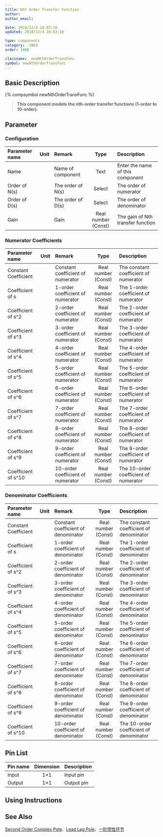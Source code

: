 ```yaml
---
title: Nth Order Transfer Function
author: 
author_email:

date: 2018/12/4 10:03:10
updated: 2018/12/4 10:03:10

type: components
category: -3003
order: 1000

classname: _newNthOrderTransFunc
symbol: newNthOrderTransFunc
---
```

## Basic Description
{% compsymbol newNthOrderTransFunc %}

> **This component models the nth-order transfer functions (1-order to 10-order).**

## Parameter
### Configuration
| Parameter name | Unit | Remark | Type | Description |
| :--- | :--- | :--- | :--: | :--- |
| Name |  | Name of component | Text | Enter the name of this component |
| Order of N(s) |  | The order of N(s) | Select | The order of numerator |
| Order of D(s) |  | The order of D(s) | Select | The order of denominator |
| Gain |  | Gain | Real number (Const) | The gain of Nth transfer function |

### Numerator Coefficients
| Parameter name | Unit | Remark | Type | Description |
| :--- | :--- | :--- | :--: | :--- |
| Constant Coefficient |  | Constant coefficient of numerator | Real number (Const) | The constant coefficient of numerator |
| Coefficient of s |  | 1-order coefficient of numerator | Real number (Const) | The 1-order coefficient of numerator |
| Coefficient of s^2 |  | 2-order coefficient of numerator | Real number (Const) | The 2-order coefficient of numerator |
| Coefficient of s^3 |  | 3-order coefficient of numerator | Real number (Const) | The 3-order coefficient of numerator |
| Coefficient of s^4 |  | 4-order coefficient of numerator | Real number (Const) | The 4-order coefficient of numerator |
| Coefficient of s^5 |  | 5-order coefficient of numerator | Real number (Const) | The 5-order coefficient of numerator |
| Coefficient of s^6 |  | 6-order coefficient of numerator | Real number (Const) | The 6-order coefficient of numerator |
| Coefficient of s^7 |  | 7-order coefficient of numerator | Real number (Const) | The 7-order coefficient of numerator |
| Coefficient of s^8 |  | 8-order coefficient of numerator | Real number (Const) | The 8-order coefficient of numerator |
| Coefficient of s^9 |  | 9-order coefficient of numerator | Real number (Const) | The 9-order coefficient of numerator |
| Coefficient of s^10 |  | 10-order coefficient of numerator | Real number (Const) | The 10-order coefficient of numerator |

### Denominator Coefficients
| Parameter name | Unit | Remark | Type | Description |
| :--- | :--- | :--- | :--: | :--- |
| Constant Coefficient |  | Constant coefficient of denominator | Real number (Const) | The constant coefficient of denominator |
| Coefficient of s |  | 1-order coefficient of denominator | Real number (Const) | The 1-order coefficient of denominator |
| Coefficient of s^2 |  | 2-order coefficient of denominator | Real number (Const) | The 2-order coefficient of denominator |
| Coefficient of s^3 |  | 3-order coefficient of denominator | Real number (Const) | The 3-order coefficient of denominator |
| Coefficient of s^4 |  | 4-order coefficient of denominator | Real number (Const) | The 4-order coefficient of denominator |
| Coefficient of s^5 |  | 5-order coefficient of denominator | Real number (Const) | The 5-order coefficient of denominator |
| Coefficient of s^6 |  | 6-order coefficient of denominator | Real number (Const) | The 6-order coefficient of denominator |
| Coefficient of s^7 |  | 7-order coefficient of denominator | Real number (Const) | The 7-order coefficient of denominator |
| Coefficient of s^8 |  | 8-order coefficient of denominator | Real number (Const) | The 8-order coefficient of denominator |
| Coefficient of s^9 |  | 9-order coefficient of denominator | Real number (Const) | The 9-order coefficient of denominator |
| Coefficient of s^10 |  | 10-order coefficient of denominator | Real number (Const) | The 10-order coefficient of denominator |


## Pin List

| Pin name | Dimension | Description |
| :--- | :--:  | :--- |
| Input | 1×1 | Input pin |
| Output | 1×1 | Output pin|

## Using Instructions



## See Also

[Second Order Complex Pole](comp_newComplexPole.html)、[Lead Lag Pole](comp_newLeadLag.html)、[一阶惯性环节](comp_newRealPole.html)
